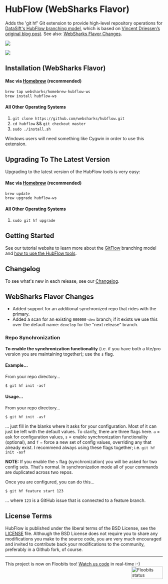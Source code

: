 HubFlow (WebSharks Flavor)
=======

Adds the 'git hf' Git extension to provide high-level repository operations
for [DataSift's HubFlow branching model](http://datasift.github.com/gitflow/), which is based on [Vincent Driessen’s original blog post](http://nvie.com/posts/a-successful-git-branching-model/). See also: [WebSharks Flavor Changes](https://github.com/websharks/hubflow/blob/000000-dev/README.md#websharks-flavor-changes).

[![](http://nvie.com/img/git-model@2x.png)](http://nvie.com/posts/a-successful-git-branching-model/)

![](https://cloud.githubusercontent.com/assets/53005/3305294/37040e0e-f654-11e3-8042-ae18b34891b7.png)

Installation (WebSharks Flavor)
------------

#### Mac via [Homebrew](http://brew.sh/) (recommended)

```
brew tap websharks/homebrew-hubflow-ws
brew install hubflow-ws
```

#### All Other Operating Systems

1. `git clone https://github.com/websharks/hubflow.git`
2. `cd hubflow` && `git checkout master`
3. `sudo ./install.sh`

Windows users will need something like Cygwin in order to use this extension.

Upgrading To The Latest Version
-------------------------------

Upgrading to the latest version of the HubFlow tools is very easy:

#### Mac via [Homebrew](http://brew.sh/) (recommended)

```
brew update
brew upgrade hubflow-ws
```

#### All Other Operating Systems

1. `sudo git hf upgrade`

Getting Started
---------------

See our tutorial website to learn more about the [GitFlow](http://datasift.github.com/gitflow/IntroducingGitFlow.html) branching model and [how to use the HubFlow tools](http://datasift.github.com/gitflow/GitFlowForGitHub.html).

Changelog
---------

To see what's new in each release, see our [Changelog](http://datasift.github.com/gitflow/ChangeLog.html).

WebSharks Flavor Changes
-----------------------

- Added support for an additional synchronized repo that rides with the primary.
- Added a scan for an existing `000000-dev` branch; if it exists we use this over the default name: `develop` for the "next release" branch.

### Repo Synchronization

**To enable the synchronization functionality** (i.e. if you have both a lite/pro version you are maintaining together); use the `s` flag.

#### Example...

From your repo directory...
```
$ git hf init -asf
```

#### Usage...

From your repo directory...
```
$ git hf init -asf
```
... just fill in the blanks where it asks for your configuration. Most of it can just be left with the default values. To clarify, there are three flags here. `a` = ask for configuration values, `s` = enable synchronization functionality (optional), and `f` = force a new set of config values, overriding any that already exist. I recommend always using these flags together; i.e. `git hf init -asf`

**NOTE:** If you enable the `s` flag (synchronization) you will be asked for two config sets. That's normal. In synchronization mode all of your commands are duplicated across two repos.

Once you are configured, you can do this...

```
$ git hf feature start 123
```

... where `123` is a GitHub issue that is connected to a feature branch.

License Terms
-------------
HubFlow is published under the liberal terms of the BSD License, see the
[LICENSE](LICENSE) file. Although the BSD License does not require you to share
any modifications you make to the source code, you are very much encouraged and
invited to contribute back your modifications to the community, preferably
in a Github fork, of course.

---

This project is now on Floobits too! [Watch us code](https://floobits.com/jaswsinc/hubflow/redirect) in real-time :-) <a href="https://floobits.com/jaswsinc/hubflow/redirect"><img alt="Floobits status" width="100" height="40" src="https://floobits.com/jaswsinc/hubflow.png" align="right" /></a>
